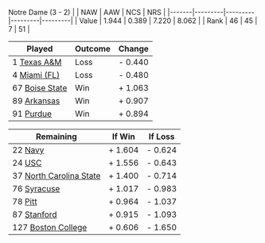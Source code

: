 Notre Dame (3 - 2)
|       |   NAW   |   AAW   |   NCS   |   NRS   |
|-------|---------|---------|---------|---------|
| Value |   1.944 |   0.389 |   7.220 |   8.062 |
| Rank  |      46 |      45 |       7 |      51 |

| Played                    | Outcome    |  Change  |
|---------------------------|------------|----------|
|   1 [Texas A&M             ](TexasAM)| Loss       | -  0.440 |
|   4 [Miami (FL)            ](MiamiFL)| Loss       | -  0.480 |
|  67 [Boise State           ](BoiseState)| Win        | +  1.063 |
|  89 [Arkansas              ](Arkansas)| Win        | +  0.907 |
|  91 [Purdue                ](Purdue)| Win        | +  0.894 |

| Remaining                 |  If Win  |  If Loss |
|---------------------------|----------|----------|
|  22 [Navy                  ](Navy)| +  1.604 | -  0.624 |
|  24 [USC                   ](USC)| +  1.556 | -  0.643 |
|  37 [North Carolina State  ](NorthCarolinaState)| +  1.400 | -  0.714 |
|  76 [Syracuse              ](Syracuse)| +  1.017 | -  0.983 |
|  78 [Pitt                  ](Pitt)| +  0.964 | -  1.037 |
|  87 [Stanford              ](Stanford)| +  0.915 | -  1.093 |
| 127 [Boston College        ](BostonCollege)| +  0.606 | -  1.650 |

